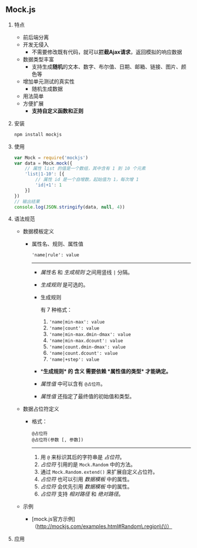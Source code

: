 ## Mock.js

1. 特点

   + 前后端分离
   + 开发无侵入
     * 不需要修改既有代码，就可以**拦截Ajax请求**，返回模拟的响应数据
   + 数据类型丰富
     * 支持生成**随机**的文本、数字、布尔值、日期、邮箱、链接、图片、颜色等
   + 增加单元测试的真实性
     + 随机生成数据
   + 用法简单
   + 方便扩展
     + **支持自定义函数和正则**

2. 安装

   ```js
   npm install mockjs
   ```

3. 使用

   ```js
   var Mock = require('mockjs')
   var data = Mock.mock({
       // 属性 list 的值是一个数组，其中含有 1 到 10 个元素
       'list|1-10': [{
           // 属性 id 是一个自增数，起始值为 1，每次增 1
           'id|+1': 1
       }]
   })
   // 输出结果
   console.log(JSON.stringify(data, null, 4))
   ```

4. 语法规范

   * 数据模板定义

     * 属性名、规则、属性值

       ```
       'name|rule': value
       ```

       **********

       - *属性名* 和 *生成规则* 之间用竖线 `|` 分隔。

       - *生成规则* 是可选的。

       - 生成规则

          

         有 7 种格式：

         1. `'name|min-max': value`
         2. `'name|count': value`
         3. `'name|min-max.dmin-dmax': value`
         4. `'name|min-max.dcount': value`
         5. `'name|count.dmin-dmax': value`
         6. `'name|count.dcount': value`
         7. `'name|+step': value`

       - ***生成规则\* 的 含义 需要依赖 \*属性值的类型\* 才能确定。**

       - *属性值* 中可以含有 `@占位符`。

       - *属性值* 还指定了最终值的初始值和类型。

   * 数据占位符定义

     * 格式：

       ```
       @占位符
       @占位符(参数 [, 参数])
       ```

       *****

       1. 用 `@` 来标识其后的字符串是 *占位符*。
       2. *占位符* 引用的是 `Mock.Random` 中的方法。
       3. 通过 `Mock.Random.extend()` 来扩展自定义占位符。
       4. *占位符* 也可以引用 *数据模板* 中的属性。
       5. *占位符* 会优先引用 *数据模板* 中的属性。
       6. *占位符* 支持 *相对路径* 和 *绝对路径*。     

   * 示例

     * [mock.js官方示例]（http://mockjs.com/examples.html#Random\.region\(\)）

5. 应用


